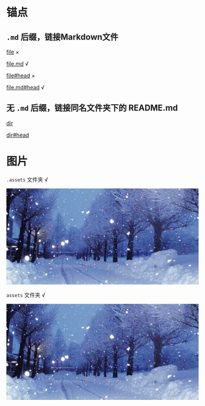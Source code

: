 # 锚点

## `.md` 后缀，链接Markdown文件

[file](file) ×

[file.md](file.md) √

[file#head](file#head) ×

[file.md#head](file.md#head) √



## 无 `.md` 后缀，链接同名文件夹下的 README.md

[dir](dir)

[dir#head](dir#head)



# 图片
`.assets` 文件夹 √

![yuki](.assets/img.jpg)

`assets` 文件夹 √

![yuki](assets/img.jpg)

